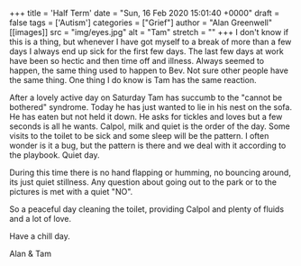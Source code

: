 +++
title = 'Half Term'
date = "Sun, 16 Feb 2020 15:01:40 +0000"
draft = false
tags = ['Autism']
categories = ["Grief"]
author = "Alan Greenwell"
[[images]]
  src = "img/eyes.jpg"
  alt = "Tam"
  stretch = ""
+++
I don't know if this is a thing, but whenever I have got myself to a break of more than a few days I always end up sick for the first few days. The last few days at work have been so hectic and then time off and illness. Always seemed to happen, the same thing used to happen to Bev. Not sure other people have the same thing. One thing I do know is Tam has the same reaction.
<!--more-->
After a lovely active day on Saturday Tam has succumb to the "cannot be bothered" syndrome. Today he has just wanted to lie in his nest on the sofa. He has eaten but not held it down. He asks for tickles and loves but a few seconds is all he wants. Calpol, milk and quiet is the order of the day. Some visits to the toilet to be sick and some sleep will be the pattern. I often wonder is it a bug, but the pattern is there and we deal with it according to the playbook. Quiet day.

During this time there is no hand flapping or humming, no bouncing around, its just quiet stillness. Any question about going out to the park or to the pictures is met with a quiet "NO".

So a peaceful day cleaning the toilet, providing Calpol and plenty of fluids and a lot of love.

Have a chill day.

Alan & Tam
